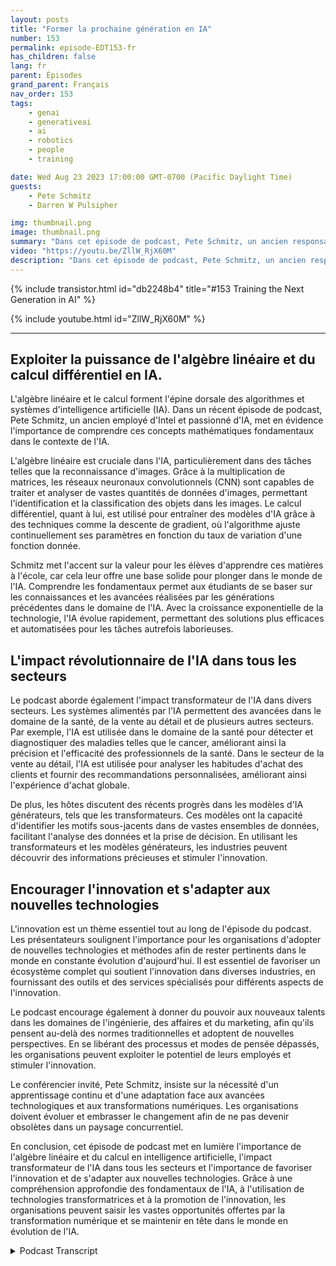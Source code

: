 ```yaml
---
layout: posts
title: "Former la prochaine génération en IA"
number: 153
permalink: episode-EDT153-fr
has_children: false
lang: fr
parent: Épisodes
grand_parent: Français
nav_order: 153
tags:
    - genai
    - generativeai
    - ai
    - robotics
    - people
    - training

date: Wed Aug 23 2023 17:00:00 GMT-0700 (Pacific Daylight Time)
guests:
    - Pete Schmitz
    - Darren W Pulsipher

img: thumbnail.png
image: thumbnail.png
summary: "Dans cet épisode de podcast, Pete Schmitz, un ancien responsable de compte chez Intel, parle de son travail avec des lycéens pour leur enseigner l'IA et comment l'utiliser dans leurs compétitions de robotique. Il explique que ces compétitions nécessitent l'utilisation de l'autonomie, et l'IA est un composant crucial pour y parvenir. Pete partage un exemple de la façon dont la vision par ordinateur, alimentée par l'IA, est utilisée dans le véhicule de surface sans pilote de l'Agence pour les projets de recherche avancée de la défense (DARPA), le DARPA D Hunter."
video: "https://youtu.be/ZllW_RjX60M"
description: "Dans cet épisode de podcast, Pete Schmitz, un ancien responsable de compte chez Intel, parle de son travail avec des lycéens pour leur enseigner l'IA et comment l'utiliser dans leurs compétitions de robotique. Il explique que ces compétitions nécessitent l'utilisation de l'autonomie, et l'IA est un composant crucial pour y parvenir. Pete partage un exemple de la façon dont la vision par ordinateur, alimentée par l'IA, est utilisée dans le véhicule de surface sans pilote de l'Agence pour les projets de recherche avancée de la défense (DARPA), le DARPA D Hunter."
---
```


<div>
{% include transistor.html id="db2248b4" title="#153 Training the Next Generation in AI" %}

{% include youtube.html id="ZllW_RjX60M" %}
</div>

---

## Exploiter la puissance de l'algèbre linéaire et du calcul différentiel en IA.

L'algèbre linéaire et le calcul forment l'épine dorsale des algorithmes et systèmes d'intelligence artificielle (IA). Dans un récent épisode de podcast, Pete Schmitz, un ancien employé d'Intel et passionné d'IA, met en évidence l'importance de comprendre ces concepts mathématiques fondamentaux dans le contexte de l'IA.

L'algèbre linéaire est cruciale dans l'IA, particulièrement dans des tâches telles que la reconnaissance d'images. Grâce à la multiplication de matrices, les réseaux neuronaux convolutionnels (CNN) sont capables de traiter et analyser de vastes quantités de données d'images, permettant l'identification et la classification des objets dans les images. Le calcul différentiel, quant à lui, est utilisé pour entraîner des modèles d'IA grâce à des techniques comme la descente de gradient, où l'algorithme ajuste continuellement ses paramètres en fonction du taux de variation d'une fonction donnée.

Schmitz met l'accent sur la valeur pour les élèves d'apprendre ces matières à l'école, car cela leur offre une base solide pour plonger dans le monde de l'IA. Comprendre les fondamentaux permet aux étudiants de se baser sur les connaissances et les avancées réalisées par les générations précédentes dans le domaine de l'IA. Avec la croissance exponentielle de la technologie, l'IA évolue rapidement, permettant des solutions plus efficaces et automatisées pour les tâches autrefois laborieuses.

## L'impact révolutionnaire de l'IA dans tous les secteurs

Le podcast aborde également l'impact transformateur de l'IA dans divers secteurs. Les systèmes alimentés par l'IA permettent des avancées dans le domaine de la santé, de la vente au détail et de plusieurs autres secteurs. Par exemple, l'IA est utilisée dans le domaine de la santé pour détecter et diagnostiquer des maladies telles que le cancer, améliorant ainsi la précision et l'efficacité des professionnels de la santé. Dans le secteur de la vente au détail, l'IA est utilisée pour analyser les habitudes d'achat des clients et fournir des recommandations personnalisées, améliorant ainsi l'expérience d'achat globale.

De plus, les hôtes discutent des récents progrès dans les modèles d'IA générateurs, tels que les transformateurs. Ces modèles ont la capacité d'identifier les motifs sous-jacents dans de vastes ensembles de données, facilitant l'analyse des données et la prise de décision. En utilisant les transformateurs et les modèles générateurs, les industries peuvent découvrir des informations précieuses et stimuler l'innovation.

## Encourager l'innovation et s'adapter aux nouvelles technologies

L'innovation est un thème essentiel tout au long de l'épisode du podcast. Les présentateurs soulignent l'importance pour les organisations d'adopter de nouvelles technologies et méthodes afin de rester pertinents dans le monde en constante évolution d'aujourd'hui. Il est essentiel de favoriser un écosystème complet qui soutient l'innovation dans diverses industries, en fournissant des outils et des services spécialisés pour différents aspects de l'innovation.

Le podcast encourage également à donner du pouvoir aux nouveaux talents dans les domaines de l'ingénierie, des affaires et du marketing, afin qu'ils pensent au-delà des normes traditionnelles et adoptent de nouvelles perspectives. En se libérant des processus et modes de pensée dépassés, les organisations peuvent exploiter le potentiel de leurs employés et stimuler l'innovation.

Le conférencier invité, Pete Schmitz, insiste sur la nécessité d'un apprentissage continu et d'une adaptation face aux avancées technologiques et aux transformations numériques. Les organisations doivent évoluer et embrasser le changement afin de ne pas devenir obsolètes dans un paysage concurrentiel.

En conclusion, cet épisode de podcast met en lumière l'importance de l'algèbre linéaire et du calcul en intelligence artificielle, l'impact transformateur de l'IA dans tous les secteurs et l'importance de favoriser l'innovation et de s'adapter aux nouvelles technologies. Grâce à une compréhension approfondie des fondamentaux de l'IA, à l'utilisation de technologies transformatrices et à la promotion de l'innovation, les organisations peuvent saisir les vastes opportunités offertes par la transformation numérique et se maintenir en tête dans le monde en évolution de l'IA.



<details>
<summary> Podcast Transcript </summary>

<p></p>

</details>
